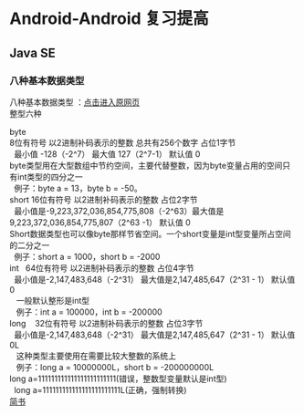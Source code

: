# Android-Android 复习提高
## Java SE
### 八种基本数据类型
八种基本数据类型 ：[点击进入原网页](http://www.cnblogs.com/1130136248wlxk/articles/5105524.html)   
整型六种   
    
    
byte  
    8位有符号 以2进制补码表示的整数 总共有256个数字 占位1字节   
    最小值 -128（-2^7）  最大值 127（2^7-1）  默认值 0    
    byte类型用在大型数组中节约空间，主要代替整数，因为byte变量占用的空间只有int类型的四分之一   
    例子：byte a = 13，byte b = -50。   
short
    16位有符号 以2进制补码表示的整数 占位2字节    
    最小值是-9,223,372,036,854,775,808（-2^63）最大值是9,223,372,036,854,775,807（2^63 -1） 默认值 0    
    Short数据类型也可以像byte那样节省空间。一个short变量是int型变量所占空间的二分之一    
    例子：short a = 1000，short b = -2000    
int
    64位有符号 以2进制补码表示的整数 占位4字节    
    最小值是-2,147,483,648（-2^31） 最大值是2,147,485,647（2^31 - 1） 默认值 0    
    一般默认整形是int型    
    例子：int a = 100000，int b = -200000    
long
    32位有符号 以2进制补码表示的整数 占位3字节    
    最小值是-2,147,483,648（-2^31） 最大值是2,147,485,647（2^31 - 1） 默认值 0L    
    这种类型主要使用在需要比较大整数的系统上    
    例子：long a = 10000000L，short b = -200000000L    
    long a=111111111111111111111111(错误，整数型变量默认是int型)    
    long a=111111111111111111111111L(正确，强制转换)    
[简书](http://www.jianshu.com)
